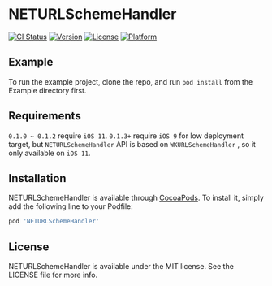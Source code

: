 # NETURLSchemeHandler

[![CI Status](https://img.shields.io/travis/leavesster/NETURLSchemeHandler.svg?style=flat)](https://travis-ci.org/leavesster/NETURLSchemeHandler)
[![Version](https://img.shields.io/cocoapods/v/NETURLSchemeHandler.svg?style=flat)](https://cocoapods.org/pods/NETURLSchemeHandler)
[![License](https://img.shields.io/cocoapods/l/NETURLSchemeHandler.svg?style=flat)](https://cocoapods.org/pods/NETURLSchemeHandler)
[![Platform](https://img.shields.io/cocoapods/p/NETURLSchemeHandler.svg?style=flat)](https://cocoapods.org/pods/NETURLSchemeHandler)

## Example

To run the example project, clone the repo, and run `pod install` from the Example directory first.

## Requirements

`0.1.0 ~ 0.1.2` require `iOS 11`.
`0.1.3+` require `iOS 9` for low deployment target, but `NETURLSchemeHandler` API is based on `WKURLSchemeHandler` , so it only available on `iOS 11`.

## Installation

NETURLSchemeHandler is available through [CocoaPods](https://cocoapods.org). To install
it, simply add the following line to your Podfile:

```ruby
pod 'NETURLSchemeHandler'
```

## 

## License

NETURLSchemeHandler is available under the MIT license. See the LICENSE file for more info.
